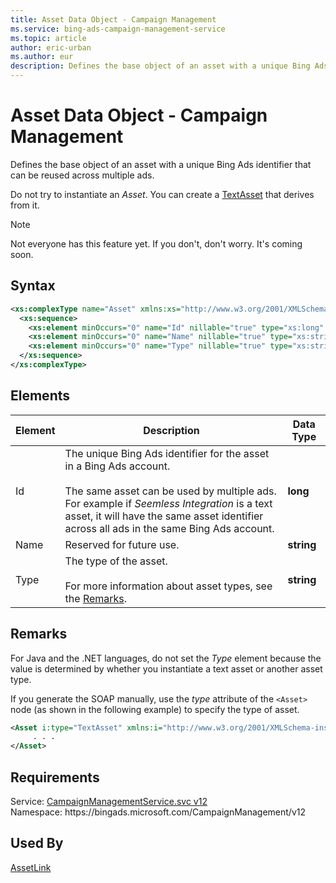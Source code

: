 ```yaml
---
title: Asset Data Object - Campaign Management
ms.service: bing-ads-campaign-management-service
ms.topic: article
author: eric-urban
ms.author: eur
description: Defines the base object of an asset with a unique Bing Ads identifier that can be reused across multiple ads.
---
```

# Asset Data Object - Campaign Management
Defines the base object of an asset with a unique Bing Ads identifier that can be reused across multiple ads.

Do not try to instantiate an *Asset*. You can create a [TextAsset](textasset.md) that derives from it.

> [!NOTE]
> Not everyone has this feature yet. If you don't, don't worry. It's coming soon. 

## Syntax
```xml
<xs:complexType name="Asset" xmlns:xs="http://www.w3.org/2001/XMLSchema">
  <xs:sequence>
    <xs:element minOccurs="0" name="Id" nillable="true" type="xs:long" />
    <xs:element minOccurs="0" name="Name" nillable="true" type="xs:string" />
    <xs:element minOccurs="0" name="Type" nillable="true" type="xs:string" />
  </xs:sequence>
</xs:complexType>
```

## <a name="elements"></a>Elements

|Element|Description|Data Type|
|-----------|---------------|-------------|
|<a name="id"></a>Id|The unique Bing Ads identifier for the asset in a Bing Ads account.<br/><br/>The same asset can be used by multiple ads. For example if *Seemless Integration* is a text asset, it will have the same asset identifier across all ads in the same Bing Ads account.|**long**|
|<a name="name"></a>Name|Reserved for future use.|**string**|
|<a name="type"></a>Type|The type of the asset.<br/><br/>For more information about asset types, see the [Remarks](#remarks).|**string**|

## <a name="remarks"></a>Remarks
For Java and the .NET languages, do not set the *Type* element because the value is determined by whether you instantiate a text asset or another asset type.

If you generate the SOAP manually, use the *type* attribute of the `<Asset>` node (as shown in the following example) to specify the type of asset.

```xml
<Asset i:type="TextAsset" xmlns:i="http://www.w3.org/2001/XMLSchema-instance">
     . . .
</Asset>
```

## Requirements
Service: [CampaignManagementService.svc v12](https://campaign.api.bingads.microsoft.com/Api/Advertiser/CampaignManagement/v12/CampaignManagementService.svc)  
Namespace: https\://bingads.microsoft.com/CampaignManagement/v12  

## Used By
[AssetLink](assetlink.md)  
